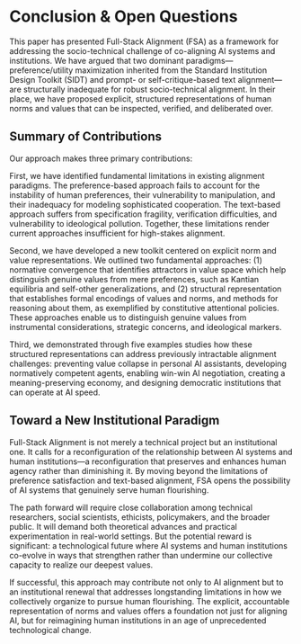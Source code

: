 # Conclusion & Open Questions

This paper has presented Full-Stack Alignment (FSA) as a framework for addressing the socio-technical challenge of co-aligning AI systems and institutions. We have argued that two dominant paradigms—preference/utility maximization inherited from the Standard Institution Design Toolkit (SIDT) and prompt- or self-critique-based text alignment—are structurally inadequate for robust socio-technical alignment. In their place, we have proposed explicit, structured representations of human norms and values that can be inspected, verified, and deliberated over.

## Summary of Contributions

Our approach makes three primary contributions:

First, we have identified fundamental limitations in existing alignment paradigms. The preference-based approach fails to account for the instability of human preferences, their vulnerability to manipulation, and their inadequacy for modeling sophisticated cooperation. The text-based approach suffers from specification fragility, verification difficulties, and vulnerability to ideological pollution. Together, these limitations render current approaches insufficient for high-stakes alignment.

Second, we have developed a new toolkit centered on explicit norm and value representations. We outlined two fundamental approaches: (1) normative convergence that identifies attractors in value space which help distinguish genuine values from mere preferences, such as Kantian equilibria and self-other generalizations, and (2) structural representation that establishes formal encodings of values and norms, and methods for reasoning about them, as exemplified by constitutive attentional policies. These approaches enable us to distinguish genuine values from instrumental considerations, strategic concerns, and ideological markers.

Third, we demonstrated through five examples studies how these structured representations can address previously intractable alignment challenges: preventing value collapse in personal AI assistants, developing normatively competent agents, enabling win-win AI negotiation, creating a meaning-preserving economy, and designing democratic institutions that can operate at AI speed.

## Toward a New Institutional Paradigm

Full-Stack Alignment is not merely a technical project but an institutional one. It calls for a reconfiguration of the relationship between AI systems and human institutions—a reconfiguration that preserves and enhances human agency rather than diminishing it. By moving beyond the limitations of preference satisfaction and text-based alignment, FSA opens the possibility of AI systems that genuinely serve human flourishing.

The path forward will require close collaboration among technical researchers, social scientists, ethicists, policymakers, and the broader public. It will demand both theoretical advances and practical experimentation in real-world settings. But the potential reward is significant: a technological future where AI systems and human institutions co-evolve in ways that strengthen rather than undermine our collective capacity to realize our deepest values.

If successful, this approach may contribute not only to AI alignment but to an institutional renewal that addresses longstanding limitations in how we collectively organize to pursue human flourishing. The explicit, accountable representation of norms and values offers a foundation not just for aligning AI, but for reimagining human institutions in an age of unprecedented technological change.
